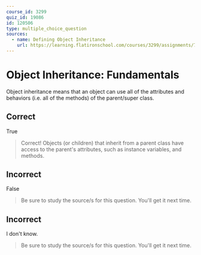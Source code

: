 ```yaml
---
course_id: 3299
quiz_id: 19086
id: 120506
type: multiple_choice_question
sources:
  - name: Defining Object Inheritance
    url: https://learning.flatironschool.com/courses/3299/assignments/74056
---
```


# Object Inheritance: Fundamentals

Object inheritance means that an object can use all of the attributes and
behaviors (i.e. all of the methods) of the parent/super class.

## Correct

True

> Correct! Objects (or children) that inherit from a parent class have access to
> the parent's attributes, such as instance variables, and methods.

## Incorrect

False

> Be sure to study the source/s for this question. You'll get it next time.

## Incorrect

I don't know.

> Be sure to study the source/s for this question. You'll get it next time.

